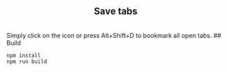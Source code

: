 <h2 align="center">Save tabs</h2>
<br>
Simply click on the icon or press Alt+Shift+D to bookmark all open tabs.
## Build

```shell
npm install
npm run build
```
